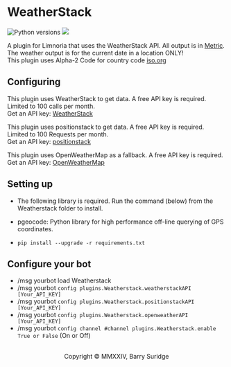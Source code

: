 # WeatherStack

![Python versions](https://img.shields.io/badge/Python-version-blue) ![](https://img.shields.io/badge/3.9%2C%203.10%2C%203.11%2C%203.12-blue.svg)

A plugin for Limnoria that uses the WeatherStack API. All output is in [Metric](https://www.bipm.org/en/).\
The weather output is for the current date in a location ONLY!\
This plugin uses Alpha-2 Code for country code [iso.org](https://www.iso.org/obp/ui#iso:pub:PUB500001:en)

## Configuring

This plugin uses WeatherStack to get data. A free API key is required. Limited to 100 calls per month.\
Get an API key: [WeatherStack](https://weatherstack.com//)

This plugin uses positionstack to get data. A free API key is required. Limited to 100 Requests per month.\
Get an API key: [positionstack](https://positionstack.com/)

This plugin uses OpenWeatherMap as a fallback. A free API key is required.\
Get an API key: [OpenWeatherMap](https://openweathermap.org/api/)

## Setting up

* The following library is required. Run the command (below) from the Weatherstack folder to install.
* pgeocode: Python library for high performance off-line querying of GPS coordinates.

* `pip install --upgrade -r requirements.txt`

## Configure your bot

* /msg yourbot load Weatherstack
* /msg yourbot `config plugins.Weatherstack.weatherstackAPI  [Your_API_KEY]`
* /msg yourbot `config plugins.Weatherstack.positionstackAPI [Your_API_KEY]`
* /msg yourbot `config plugins.Weatherstack.openweatherAPI   [Your_API_KEY]`
* /msg yourbot `config channel #channel plugins.Weatherstack.enable True or False` (On or Off)
<br><br>
<p align="center">Copyright © MMXXIV, Barry Suridge</p>
